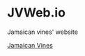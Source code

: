 # JVWeb.io
Jamaican vines' website

<a href="https://mickstick.github.io/JVWeb.io/" target="_blank" title="JV Homepage">Jamaican Vines</a>
